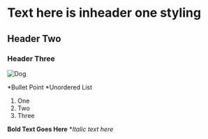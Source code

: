 # Text here is inheader one styling 
## Header Two 
### Header Three


![Dog](https://i.imgur.com/LRoLTlK.jpg)
 
 
 *Bullet Point
 *Unordered List 
 
 1. One
 2. Two
 3. Three
 
 **Bold Text Goes Here**
 **Italic text here* 
 
